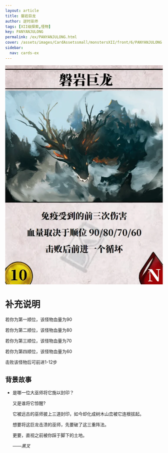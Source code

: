 ```yaml
---
layout: article
title: 磐岩巨龙
author: 逆时巫师
tags: [XII级探索,怪物]
key: PANYANJULONG
permalink: /ex/PANYANJULONG.html
cover: /assets/images/CardAssetssmall/monstersXII/front/6/PANYANJULONG.webp
sidebar:
  nav: cards-ex
---
```

![](/assets/images/CardAssets/monstersXII/front/6/PANYANJULONG.webp)

# 补充说明

若你为第一顺位，该怪物血量为90

若你为第二顺位，该怪物血量为80

若你为第三顺位，该怪物血量为70

若你为第四顺位，该怪物血量为60

击败该怪物后可前进1-12步

## 背景故事

* 是哪一位大巫师将它施以封印？

  又是谁将它惊醒?

  它被远古的巫师披上三道封印，如今却化成树木山峦被它连根拔起。

  想要将这巨龙击溃的巫师，先要破了这三重阵法。
  
  更要，直视之前被你踩于脚下的土地。

    *——黑叉*
